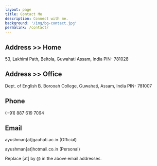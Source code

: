 ```yaml
---
layout: page
title: Contact Me
description: Connect with me.
background: '/img/bg-contact.jpg'
permalink: /contact/
---
```


## Address >> Home

53, Lakhimi Path,
Beltola, Guwahati
Assam, India PIN- 781028

## Address >> Office

Dept. of English
B. Borooah College, Guwahati,
Assam, India PIN- 781007

## Phone

(+91) 887 619 7064 

## Email

ayushman[at]gauhati.ac.in (Official)

ayushman[at]hotmail.co.in (Personal)

Replace [at] by @ in the above email addresses.